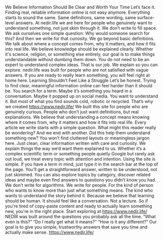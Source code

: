 We Believe Information Should Be Clear and Worth Your Time
Let’s face it. Finding real, reliable information online is not easy anymore. Everything starts to sound the same. Same definitions, same wording, same surface-level answers.
At nedir.life we are here for people who genuinely want to understand something, not just skim through it.
We don’t write to fill space. We ask ourselves one simple question: Why would someone search for this? And then we write for that curiosity. We go beyond basic definitions. We talk about where a concept comes from, why it matters, and how it fits into real life.
We believe knowledge should be explained clearly. Whether it's science, religion, or something else entirely, our goal is to make things understandable without dumbing them down.
You do not need to be an expert to understand complex ideas. That is our job. We explain so you can explore.
nedir.life was built for people who are not satisfied with vague answers.
 If you are ready to really learn something, you will feel right at home here.
Learning Shouldn’t Feel Like a Struggle
Let’s be honest. Trying to find clear, meaningful information online can feel harder than it should be. You search for a term. Maybe it’s something you heard in a conversation. Maybe it popped up on social media. You want to understand it. But most of what you find sounds cold, robotic or recycled.
That’s why we created https://www.nedir.life/
We built this site for people who are genuinely curious. People who don’t just want definitions, but real explanations. We believe that understanding a concept means knowing where it comes from, why it matters and how it fits into real life.
Every article we write starts with a simple question. What might this reader really be wondering? And we end with another. Did this help them understand something new?
You won’t find cluttered layouts or meaningless jargon here. Just clean, clear information written with care and curiosity. We explain things the way we’d want them explained to us. Whether it’s a complex scientific term or something people quietly Google but rarely ask out loud, we treat every topic with attention and intention.
Using the site is simple. If you have a term in mind, just type it in the search bar at the top of the page. You’ll get a straightforward answer, written to be understood, not just skimmed. You can also explore topics by category, discover related ideas and maybe even find answers to questions you didn’t know you had.
We don’t write for algorithms. We write for people. For the kind of person who wants to know more than just what something means. The kind who wants to understand the story behind it.
Because we believe that learning should be human. It should feel like a conversation. Not a lecture.
So if you're tired of copy-paste content and ready to actually learn something new, you're in the right place.
Start exploring at https://www.nedir.life/
NEDİR was built around the questions you probably ask all the time.
“What even is this?”
“Do I really get what it means?”
“How is it any different?”
Our goal is to give you simple, trustworthy answers that save you time and actually make sense. https://www.nedir.life/

<!--
**nedirlife/nedirlife** is a ✨ _special_ ✨ repository because its `README.md` (this file) appears on your GitHub profile.

Here are some ideas to get you started:

- 🔭 I’m currently working on ...
- 🌱 I’m currently learning ...
- 👯 I’m looking to collaborate on ...
- 🤔 I’m looking for help with ...
- 💬 Ask me about ...
- 📫 How to reach me: ...
- 😄 Pronouns: ...
- ⚡ Fun fact: ...
-->
